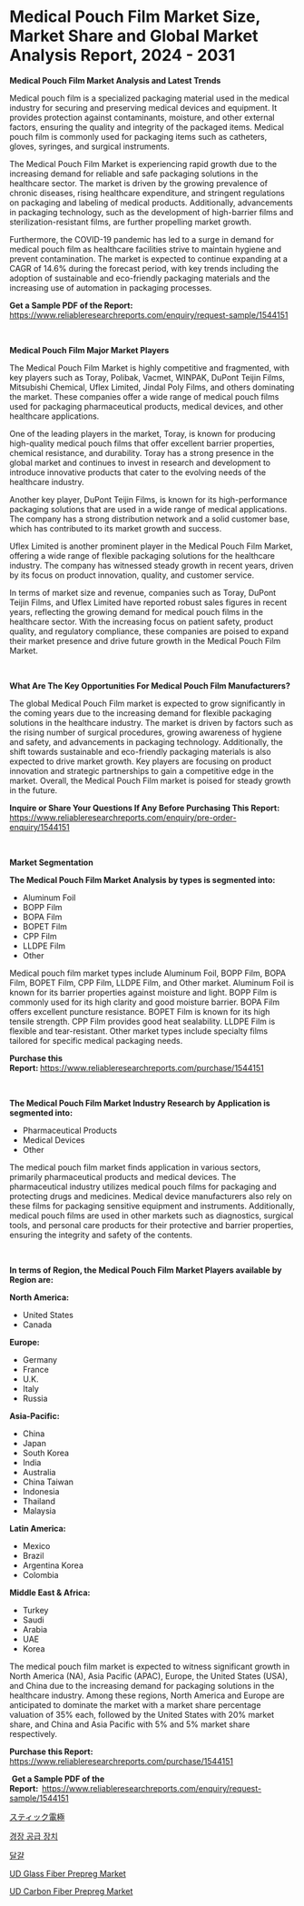 <p><h1>Medical Pouch Film Market Size, Market Share and Global Market Analysis Report, 2024 - 2031</h1></p><p><strong>Medical Pouch Film Market Analysis and Latest Trends</strong></p>
<p><p>Medical pouch film is a specialized packaging material used in the medical industry for securing and preserving medical devices and equipment. It provides protection against contaminants, moisture, and other external factors, ensuring the quality and integrity of the packaged items. Medical pouch film is commonly used for packaging items such as catheters, gloves, syringes, and surgical instruments.</p><p>The Medical Pouch Film Market is experiencing rapid growth due to the increasing demand for reliable and safe packaging solutions in the healthcare sector. The market is driven by the growing prevalence of chronic diseases, rising healthcare expenditure, and stringent regulations on packaging and labeling of medical products. Additionally, advancements in packaging technology, such as the development of high-barrier films and sterilization-resistant films, are further propelling market growth.</p><p>Furthermore, the COVID-19 pandemic has led to a surge in demand for medical pouch film as healthcare facilities strive to maintain hygiene and prevent contamination. The market is expected to continue expanding at a CAGR of 14.6% during the forecast period, with key trends including the adoption of sustainable and eco-friendly packaging materials and the increasing use of automation in packaging processes.</p></p>
<p><strong>Get a Sample PDF of the Report:&nbsp;</strong> <a href="https://www.reliableresearchreports.com/enquiry/request-sample/1544151">https://www.reliableresearchreports.com/enquiry/request-sample/1544151</a></p>
<p>&nbsp;</p>
<p><strong>Medical Pouch Film Major Market Players</strong></p>
<p><p>The Medical Pouch Film Market is highly competitive and fragmented, with key players such as Toray, Polibak, Vacmet, WINPAK, DuPont Teijin Films, Mitsubishi Chemical, Uflex Limited, Jindal Poly Films, and others dominating the market. These companies offer a wide range of medical pouch films used for packaging pharmaceutical products, medical devices, and other healthcare applications.</p><p>One of the leading players in the market, Toray, is known for producing high-quality medical pouch films that offer excellent barrier properties, chemical resistance, and durability. Toray has a strong presence in the global market and continues to invest in research and development to introduce innovative products that cater to the evolving needs of the healthcare industry.</p><p>Another key player, DuPont Teijin Films, is known for its high-performance packaging solutions that are used in a wide range of medical applications. The company has a strong distribution network and a solid customer base, which has contributed to its market growth and success.</p><p>Uflex Limited is another prominent player in the Medical Pouch Film Market, offering a wide range of flexible packaging solutions for the healthcare industry. The company has witnessed steady growth in recent years, driven by its focus on product innovation, quality, and customer service.</p><p>In terms of market size and revenue, companies such as Toray, DuPont Teijin Films, and Uflex Limited have reported robust sales figures in recent years, reflecting the growing demand for medical pouch films in the healthcare sector. With the increasing focus on patient safety, product quality, and regulatory compliance, these companies are poised to expand their market presence and drive future growth in the Medical Pouch Film Market.</p></p>
<p>&nbsp;</p>
<p><strong>What Are The Key Opportunities For Medical Pouch Film Manufacturers?</strong></p>
<p><p>The global Medical Pouch Film market is expected to grow significantly in the coming years due to the increasing demand for flexible packaging solutions in the healthcare industry. The market is driven by factors such as the rising number of surgical procedures, growing awareness of hygiene and safety, and advancements in packaging technology. Additionally, the shift towards sustainable and eco-friendly packaging materials is also expected to drive market growth. Key players are focusing on product innovation and strategic partnerships to gain a competitive edge in the market. Overall, the Medical Pouch Film market is poised for steady growth in the future.</p></p>
<p><strong>Inquire or Share Your Questions If Any Before Purchasing This Report:</strong> <a href="https://www.reliableresearchreports.com/enquiry/pre-order-enquiry/1544151">https://www.reliableresearchreports.com/enquiry/pre-order-enquiry/1544151</a></p>
<p>&nbsp;</p>
<p><strong>Market Segmentation</strong></p>
<p><strong>The Medical Pouch Film Market Analysis by types is segmented into:</strong></p>
<p><ul><li>Aluminum Foil</li><li>BOPP Film</li><li>BOPA Film</li><li>BOPET Film</li><li>CPP Film</li><li>LLDPE Film</li><li>Other</li></ul></p>
<p><p>Medical pouch film market types include Aluminum Foil, BOPP Film, BOPA Film, BOPET Film, CPP Film, LLDPE Film, and Other market. Aluminum Foil is known for its barrier properties against moisture and light. BOPP Film is commonly used for its high clarity and good moisture barrier. BOPA Film offers excellent puncture resistance. BOPET Film is known for its high tensile strength. CPP Film provides good heat sealability. LLDPE Film is flexible and tear-resistant. Other market types include specialty films tailored for specific medical packaging needs.</p></p>
<p><strong>Purchase this Report:&nbsp;</strong><a href="https://www.reliableresearchreports.com/purchase/1544151">https://www.reliableresearchreports.com/purchase/1544151</a></p>
<p>&nbsp;</p>
<p><strong>The Medical Pouch Film Market Industry Research by Application is segmented into:</strong></p>
<p><ul><li>Pharmaceutical Products</li><li>Medical Devices</li><li>Other</li></ul></p>
<p><p>The medical pouch film market finds application in various sectors, primarily pharmaceutical products and medical devices. The pharmaceutical industry utilizes medical pouch films for packaging and protecting drugs and medicines. Medical device manufacturers also rely on these films for packaging sensitive equipment and instruments. Additionally, medical pouch films are used in other markets such as diagnostics, surgical tools, and personal care products for their protective and barrier properties, ensuring the integrity and safety of the contents.</p></p>
<p>&nbsp;</p>
<p><strong>In terms of Region, the Medical Pouch Film Market Players available by Region are:</strong></p>
<p>
    <p> <strong> North America: </strong>
        <ul>
            <li>United States</li>
            <li>Canada</li>
        </ul>
        </p> 
    <p> <strong> Europe: </strong>
        <ul>
            <li>Germany</li>
            <li>France</li>
            <li>U.K.</li>
            <li>Italy</li>
            <li>Russia</li>
        </ul>
        </p> 
    <p> <strong> Asia-Pacific: </strong>
        <ul>
            <li>China</li>
            <li>Japan</li>
            <li>South Korea</li>
            <li>India</li>
            <li>Australia</li>
            <li>China Taiwan</li>
            <li>Indonesia</li>
            <li>Thailand</li>
            <li>Malaysia</li>
        </ul>
        </p> 
    <p> <strong> Latin America: </strong>
        <ul>
            <li>Mexico</li>
            <li>Brazil</li>
            <li>Argentina Korea</li>
            <li>Colombia</li>
        </ul>
        </p> 
    <p> <strong> Middle East & Africa: </strong>
        <ul>
            <li>Turkey</li>
            <li>Saudi</li>
            <li>Arabia</li>
            <li>UAE</li>
            <li>Korea</li>
        </ul>
    </p>
    </p>
<p><p>The medical pouch film market is expected to witness significant growth in North America (NA), Asia Pacific (APAC), Europe, the United States (USA), and China due to the increasing demand for packaging solutions in the healthcare industry. Among these regions, North America and Europe are anticipated to dominate the market with a market share percentage valuation of 35% each, followed by the United States with 20% market share, and China and Asia Pacific with 5% and 5% market share respectively.</p></p>
<p><strong>Purchase this Report: </strong><a href="https://www.reliableresearchreports.com/purchase/1544151">https://www.reliableresearchreports.com/purchase/1544151</a></p>
<p>&nbsp;<strong>Get a Sample PDF of the Report:&nbsp;&nbsp;</strong><a href="https://www.reliableresearchreports.com/enquiry/request-sample/1544151">https://www.reliableresearchreports.com/enquiry/request-sample/1544151</a></p>
<p><strong></strong></p>
<p><p><a href="https://medium.com/@chrispcreem58/%E3%82%B9%E3%83%86%E3%82%A3%E3%83%83%E3%82%AF%E9%9B%BB%E6%A5%B5%E5%B8%82%E5%A0%B4%E3%81%AF%E5%B8%82%E5%A0%B4%E3%82%B7%E3%82%A7%E3%82%A2-%E5%B8%82%E5%A0%B4%E3%83%88%E3%83%AC%E3%83%B3%E3%83%89-%E5%B8%82%E5%A0%B4%E6%88%90%E9%95%B7%E3%81%AB%E9%96%A2%E3%81%99%E3%82%8B%E6%83%85%E5%A0%B1%E3%82%92%E6%8F%90%E4%BE%9B%E3%81%97%E3%81%A6%E3%81%84%E3%81%BE%E3%81%99-3190bd890854">スティック電極</a></p><p><a href="https://medium.com/@alexemumu2022/%EC%9E%A5%EB%82%B4-%EA%B8%89%EC%97%AC-%EC%9E%A5%EB%B9%84-%EC%8B%9C%EC%9E%A5-%EC%8B%9C%EC%9E%A5-cagr-%EC%8B%9C%EC%9E%A5-%ED%8A%B8%EB%A0%8C%EB%93%9C-%EB%B0%8F-%EC%84%B1%EC%9E%A5-%EC%A0%84%EB%9E%B5%EC%97%90-%EB%8C%80%ED%95%9C-%ED%86%B5%EC%B0%B0%EB%A0%A5-905f23d91ecf">경장 공급 장치</a></p><p><a href="https://medium.com/@munchkin678568/%EB%82%A0%EC%95%84%EC%98%A4%EB%A5%B4%EB%8A%94-%EC%8B%9C%EC%9E%A5-%EB%B6%84%EC%84%9D-cagr-%EC%8B%9C%EC%9E%A5-%EC%84%B8%EB%B6%84%ED%99%94-%EB%B0%8F-%EA%B8%80%EB%A1%9C%EB%B2%8C-%EC%82%B0%EC%97%85-%EA%B0%9C%EC%9A%94-87cb83be2de0">달걀</a></p><p><a href="https://github.com/dimitrishawkinswaynenp91rgz/Market-Research-Report-List-1/blob/main/ud-glass-fiber-prepreg-market.md">UD Glass Fiber Prepreg Market</a></p><p><a href="https://github.com/changoleonlaverguenzanoexiste/Market-Research-Report-List-2/blob/main/ud-carbon-fiber-prepreg-market.md">UD Carbon Fiber Prepreg Market</a></p></p>